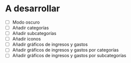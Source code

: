 # A desarrollar

- [ ] Modo oscuro
- [ ] Añadir categorías
- [ ] Añadir subcategorías
- [ ] Añadir iconos
- [ ] Añadir gráficos de ingresos y gastos
- [ ] Añadir gráficos de ingresos y gastos por categorías
- [ ] Añadir gráficos de ingresos y gastos por subcategorías